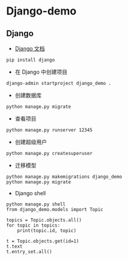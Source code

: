 # Django-demo

## Django

- [Django 文档](https://docs.djangoproject.com/zh-hans/3.2/)

```
pip install django
```

- 在 Django 中创建项目

```
django-admin startproject django_demo .
```

- 创建数据库

```
python manage.py migrate
```

- 查看项目

```
python manage.py runserver 12345
```

- 创建超级用户

```
python manage.py createsuperuser
```

- 迁移模型

```
python manage.py makemigrations django_demo
python manage.py migrate
```

- Django shell

```
python manage.py shell
from django_demo.models import Topic

topics = Topic.objects.all()
for topic in topics:
    print(topic.id, topic)

t = Topic.objects.get(id=1)
t.text
t.entry_set.all()
```
